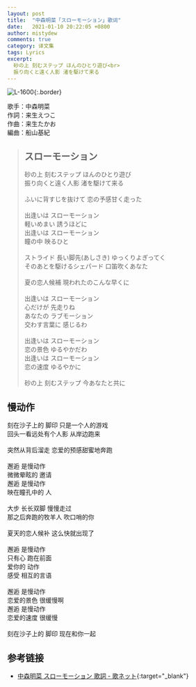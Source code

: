 ```yaml
---
layout: post
title:  "中森明菜「スローモーション」歌词"
date:   2021-01-10 20:22:05 +0800
author: mistydew
comments: true
category: 译文集
tags: Lyrics
excerpt:
  砂の上 刻むステップ ほんのひとり遊び<br>
  振り向くと遠く人影 渚を駆けて来る
---
```

![L-1600](https://www.generasia.com/w/images/d/da/Akina_Slow_Motion.jpg){:.border}

歌手：中森明菜<br>
作詞：来生えつこ<br>
作曲：来生たかお<br>
編曲：船山基紀

<blockquote class="original">
  <h2>スローモーション</h2>
  <p>
    砂の上 刻むステップ ほんのひとり遊び<br>
    振り向くと遠く人影 渚を駆けて来る<br>
    <br>
    ふいに背すじを抜けて 恋の予感甘く走った<br>
    <br>
    出逢いは スローモーション<br>
    軽いめまい 誘うほどに<br>
    出逢いは スローモーション<br>
    瞳の中 映るひと<br>
    <br>
    ストライド 長い脚先(あしさき) ゆっくりよぎってく<br>
    そのあとを駆けるシェパード 口笛吹くあなた<br>
    <br>
    夏の恋人候補 現われたのこんな早くに<br>
    <br>
    出逢いは スローモーション<br>
    心だけが 先走りね<br>
    あなたの ラブモーション<br>
    交わす言葉に 感じるわ<br>
    <br>
    出逢いは スローモーション<br>
    恋の景色 ゆるやかだわ<br>
    出逢いは スローモーション<br>
    恋の速度 ゆるやかに<br>
    <br>
    砂の上 刻むステップ 今あなたと共に
  </p>
</blockquote>

<div class="translation">
  <h2>慢动作</h2>
  <p>
    刻在沙子上的 脚印 只是一个人的游戏<br>
    回头一看远处有个人影 从岸边跑来<br>
    <br>
    突然从背后溜走 恋爱的预感甜蜜地奔跑<br>
    <br>
    邂逅 是慢动作<br>
    微微晕眩的 邀请<br>
    邂逅 是慢动作<br>
    映在瞳孔中的 人<br>
    <br>
    大步 长长双脚 慢慢走过<br>
    那之后奔跑的牧羊人 吹口哨的你<br>
    <br>
    夏天的恋人候补 这么快就出现了<br>
    <br>
    邂逅 是慢动作<br>
    只有心 跑在前面<br>
    爱你的 动作<br>
    感受 相互的言语<br>
    <br>
    邂逅 是慢动作<br>
    恋爱的景色 很缓慢啊<br>
    邂逅 是慢动作<br>
    恋爱的速度 很缓慢<br>
    <br>
    刻在沙子上的 脚印 现在和你一起
  </p>
</div>

## 参考链接

* [中森明菜 スローモーション 歌詞 - 歌ネット](https://www.uta-net.com/song/2768/){:target="_blank"}
